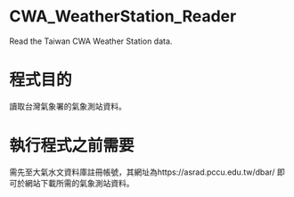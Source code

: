 # CWA_WeatherStation_Reader
Read the Taiwan CWA Weather Station data.

# 程式目的
讀取台灣氣象署的氣象測站資料。

# 執行程式之前需要
需先至大氣水文資料庫註冊帳號，其網址為https://asrad.pccu.edu.tw/dbar/
即可於網站下載所需的氣象測站資料。
